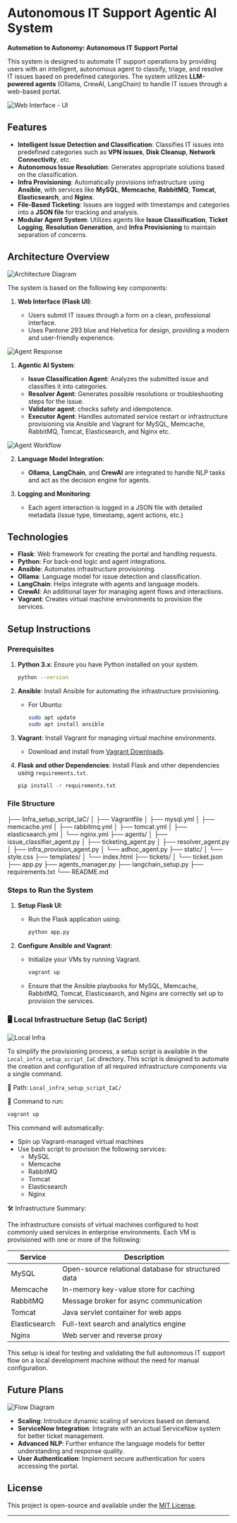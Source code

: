 # Autonomous IT Support Agentic AI System

**Automation to Autonomy: Autonomous IT Support Portal**

This system is designed to automate IT support operations by providing users with an intelligent, autonomous agent to classify, triage, and resolve IT issues based on predefined categories. The system utilizes **LLM-powered agents** (Ollama, CrewAI, LangChain) to handle IT issues through a web-based portal.

![Web Interface - UI](docs/images/UI.PNG)

## Features

* **Intelligent Issue Detection and Classification**: Classifies IT issues into predefined categories such as **VPN issues**, **Disk Cleanup**, **Network Connectivity**, etc.
* **Autonomous Issue Resolution**: Generates appropriate solutions based on the classification.
* **Infra Provisioning**: Automatically provisions infrastructure using **Ansible**, with services like **MySQL**, **Memcache**, **RabbitMQ**, **Tomcat**, **Elasticsearch**, and **Nginx**.
* **File-Based Ticketing**: Issues are logged with timestamps and categories into a **JSON file** for tracking and analysis.
* **Modular Agent System**: Utilizes agents like **Issue Classification**, **Ticket Logging**, **Resolution Generation**, and **Infra Provisioning** to maintain separation of concerns.

## Architecture Overview

![Architecture Diagram](docs/images/Agentic_AI_on_Local_Environment.png)

The system is based on the following key components:

1. **Web Interface (Flask UI)**:

   * Users submit IT issues through a form on a clean, professional interface.
   * Uses Pantone 293 blue and Helvetica for design, providing a modern and user-friendly experience.
  
  ![Agent Response](docs/images/agent_response.PNG)

1. **Agentic AI System**:

   * **Issue Classification Agent**: Analyzes the submitted issue and classifies it into categories.
   * **Resolver Agent**: Generates possible resolutions or troubleshooting steps for the issue.
   * **Validator agent**: checks safety and idempotence.
   * **Executor Agent**: Handles automated service restart or infrastructure provisioning via Ansible and Vagrant for MySQL, Memcache, RabbitMQ, Tomcat, Elasticsearch, and Nginx etc.
  
  ![Agent Workflow](docs/images/workflow.png)

2. **Language Model Integration**:

   * **Ollama**, **LangChain**, and **CrewAI** are integrated to handle NLP tasks and act as the decision engine for agents.

3. **Logging and Monitoring**:

   * Each agent interaction is logged in a JSON file with detailed metadata (issue type, timestamp, agent actions, etc.)

## Technologies

* **Flask**: Web framework for creating the portal and handling requests.
* **Python**: For back-end logic and agent integrations.
* **Ansible**: Automates infrastructure provisioning.
* **Ollama**: Language model for issue detection and classification.
* **LangChain**: Helps integrate with agents and language models.
* **CrewAI**: An additional layer for managing agent flows and interactions.
* **Vagrant**: Creates virtual machine environments to provision the services.

## Setup Instructions

### Prerequisites

1. **Python 3.x**:
   Ensure you have Python installed on your system.

   ```bash
   python --version
   ```

2. **Ansible**:
   Install Ansible for automating the infrastructure provisioning.

   * For Ubuntu:

     ```bash
     sudo apt update
     sudo apt install ansible
     ```

3. **Vagrant**:
   Install Vagrant for managing virtual machine environments.

   * Download and install from [Vagrant Downloads](https://www.vagrantup.com/downloads).

4. **Flask and other Dependencies**:
   Install Flask and other dependencies using `requirements.txt`.

   ```bash
   pip install -r requirements.txt
   ```

### File Structure

├── Infra_setup_script_IaC/
│   ├── Vagrantfile
│   ├── mysql.yml
│   ├── memcache.yml
│   ├── rabbitmq.yml
│   ├── tomcat.yml
│   ├── elasticsearch.yml
│       └── nginx.yml
├── agents/
│   ├── issue_classifier_agent.py
│   ├── ticketing_agent.py
│   ├── resolver_agent.py
│   ├── infra_provision_agent.py
│   └── adhoc_agent.py
├── static/
│   └── style.css
├── templates/
│   └── index.html
├── tickets/
│   └── ticket.json
├── app.py
├── agents_manager.py
├── langchain_setup.py
├── requirements.txt
└── README.md

### Steps to Run the System

1. **Setup Flask UI**:

   * Run the Flask application using:

     ```bash
     python app.py
     ```

2. **Configure Ansible and Vagrant**:

   * Initialize your VMs by running Vagrant.

     ```bash
     vagrant up
     ```
   * Ensure that the Ansible playbooks for MySQL, Memcache, RabbitMQ, Tomcat, Elasticsearch, and Nginx are correctly set up to provision the services.

### 🖥️ Local Infrastructure Setup (IaC Script)

![Local Infra](docs/images/Local_infra.png)

To simplify the provisioning process, a setup script is available in the `Local_infra_setup_script_IaC` directory. This script is designed to automate the creation and configuration of all required infrastructure components via a single command.

📁 Path: `Local_infra_setup_script_IaC/`

📜 Command to run:

```bash
vagrant up
```

This command will automatically:

- Spin up Vagrant-managed virtual machines
- Use bash script to provision the following services:
  - MySQL
  - Memcache
  - RabbitMQ
  - Tomcat
  - Elasticsearch
  - Nginx

🛠️ Infrastructure Summary:

The infrastructure consists of virtual machines configured to host commonly used services in enterprise environments. Each VM is provisioned with one or more of the following:

| Service         | Description                                           |
|-----------------|-------------------------------------------------------|
| MySQL           | Open-source relational database for structured data  |
| Memcache        | In-memory key-value store for caching                |
| RabbitMQ        | Message broker for async communication                |
| Tomcat          | Java servlet container for web apps                  |
| Elasticsearch   | Full-text search and analytics engine                |
| Nginx           | Web server and reverse proxy                         |

This setup is ideal for testing and validating the full autonomous IT support flow on a local development machine without the need for manual configuration.


## Future Plans

![Flow Diagram](docs/images/Future_Plans.jpeg)

* **Scaling**: Introduce dynamic scaling of services based on demand.
* **ServiceNow Integration**: Integrate with an actual ServiceNow system for better ticket management.
* **Advanced NLP**: Further enhance the language models for better understanding and response quality.
* **User Authentication**: Implement secure authentication for users accessing the portal.

## License

This project is open-source and available under the [MIT License](LICENSE).

---